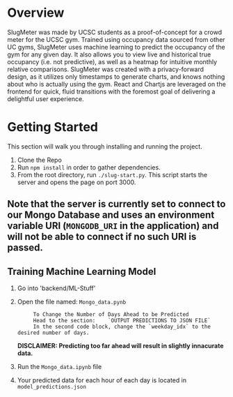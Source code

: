 # Overview

SlugMeter was made by UCSC students as a proof-of-concept for a crowd meter for the UCSC gym. Trained using occupancy data sourced from other UC gyms, SlugMeter uses machine learning to predict the occupancy of the gym for any given day. It also allows you to view live and historical true occupancy (i.e. not predictive), as well as a heatmap for intuitive monthly relative comparisons. SlugMeter was created with a privacy-forward design, as it utilizes only timestamps to generate charts, and knows nothing about who is actually using the gym. React and Chartjs are leveraged on the frontend for quick, fluid transitions with the foremost goal of delivering a delightful user experience.


# Getting Started

This section will walk you through installing and running the project.

1. Clone the Repo
2. Run `npm install` in order to gather dependencies.
3. From the root directory, run `./slug-start.py`. This script starts the server and opens the page on port 3000.

## **Note that the server is currently set to connect to our Mongo Database and uses an environment variable URI (`MONGODB_URI` in the application) and will not be able to connect if no such URI is passed.**

## Training Machine Learning Model
1) Go into 'backend/ML-Stuff' 
2) Open the file named: `Mongo_data.pynb`

            To Change the Number of Days Ahead to be Predicted
            Head to the section:    `OUTPUT PREDICTIONS TO JSON FILE`
            In the second code block, change the `weekday_idx` to the desired number of days. 
    **DISCLAIMER: Predicting too far ahead will result in slightly innacurate data.**
3) Run the `Mongo_data.ipynb` file
4) Your predicted data for each hour of each day is located in `model_predictions.json`

